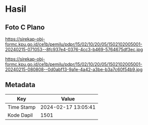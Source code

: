 # Hasil

## Foto C Plano

https://sirekap-obj-formc.kpu.go.id/ce1b/pemilu/pdpr/15/02/10/20/05/1502102005001-20240215-071053--8fc937e4-0376-4cc3-b469-5764675df3ec.jpg

https://sirekap-obj-formc.kpu.go.id/ce1b/pemilu/pdpr/15/02/10/20/05/1502102005001-20240215-080808--0d0abf13-9a1e-4a42-a3be-b3a7c60f54b9.jpg


## Metadata

| Key        | Value               |
| ---------- | ------------------- |
| Time Stamp | 2024-02-17 13:05:41 |
| Kode Dapil | 1501                |



